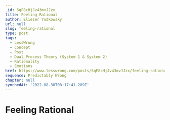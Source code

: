 ```yaml
---
_id: SqF8cHjJv43mvJJzx
title: Feeling Rational
author: Eliezer Yudkowsky
url: null
slug: feeling-rational
type: post
tags:
  - LessWrong
  - Concept
  - Post
  - Dual_Process Theory (System 1 & System 2)
  - Rationality
  - Emotions
href: https://www.lesswrong.com/posts/SqF8cHjJv43mvJJzx/feeling-rational
sequence: Predictably Wrong
chapter: null
synchedAt: '2022-08-30T08:17:41.289Z'
---
```


# Feeling Rational
